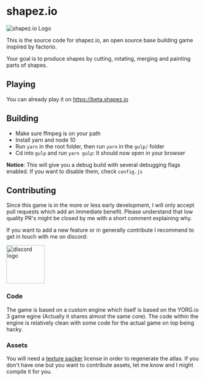 # shapez.io

<img src="https://i.imgur.com/Y5Z2iqQ.png" alt="shapez.io Logo">

This is the source code for shapez.io, an open source base building game inspired by factorio.

Your goal is to produce shapes by cutting, rotating, merging and painting parts of shapes.

## Playing

You can already play it on https://beta.shapez.io

## Building

-   Make sure ffmpeg is on your path
-   Install yarn and node 10
-   Run `yarn` in the root folder, then run `yarn` in the `gulp/` folder
-   Cd into `gulp` and run `yarn gulp`: It should now open in your browser

**Notice**: This will give you a debug build with several debugging flags enabled. If you want to disable them, check `config.js`

## Contributing

Since this game is in the more or less early development, I will only accept pull requests which add an immediate benefit. Please understand that low quality PR's might be closed by me with a short comment explaining why.

If you want to add a new feature or in generally contribute I recommend to get in touch with me on discord:

<a href="https://discord.com/invite/HN7EVzV" target="_blank">
<img src="https://i.imgur.com/SoawBhW.png" alt="discord logo" width="100">
</a>

### Code

The game is based on a custom engine which itself is based on the YORG.io 3 game egine (Actually it shares almost the same core).
The code within the engine is relatively clean with some code for the actual game on top being hacky.

### Assets

You will need a <a href="https://www.codeandweb.com/texturepacker" target="_blank">texture packer</a> license in order to regenerate the atlas. If you don't have one but you want to contribute assets, let me know and I might compile it for you.
